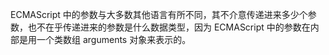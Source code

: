 
ECMAScript 中的参数与大多数其他语言有所不同，其不介意传递进来多少个参数，也不在乎传递进来的参数是什么数据类型，因为 ECMAScript 中的参数在内部是用一个类数组 arguments 对象来表示的。
